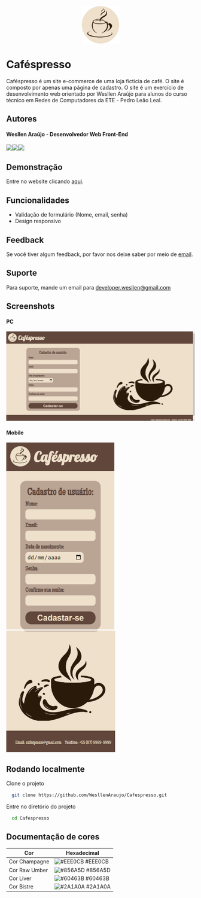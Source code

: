 <div align="center">
  <img src="https://github.com/WesllenAraujo/Cafespresso/blob/main/src/images/cafe-logo.png" width="100px" align="center">  
</div>

# Caféspresso

Caféspresso é um site e-commerce de uma loja fictícia de café. O site é composto por apenas uma página de cadastro. O site é um exercício de desenvolvimento web orientado por Wesllen Araújo para alunos do curso técnico em Redes de Computadores da ETE - Pedro Leão Leal.

## Autores

#### Wesllen Araújo - Desenvolvedor Web Front-End

<div style="display: flex">
  <a href="mailto:developer.wesllen@gmail.com"><img src="https://img.shields.io/badge/Gmail-D14836?style=for-the-badge&logo=gmail&logoColor=white"></a>
  <a href="https://github.com/WesllenAraujo"><img src="https://img.shields.io/badge/GitHub-100000?style=for-the-badge&logo=github&logoColor=white"></a>
  <a href="https://www.linkedin.com/in/wesllen-ara%C3%BAjo-66327930a/"><img src="https://img.shields.io/badge/LinkedIn-0077B5?style=for-the-badge&logo=linkedin&logoColor=white"></a>
</div>

## Demonstração

Entre no website clicando <a href="https://wesllenaraujo.github.io/Cafespresso/">aqui</a>.

## Funcionalidades

- Validação de formulário (Nome, email, senha)
- Design responsivo

## Feedback

Se você tiver algum feedback, por favor nos deixe saber por meio de <a href="mailto:developer.wesllen@gmail.com">email</a>.

## Suporte

Para suporte, mande um email para <a href="mailto:developer.wesllen@gmail">developer.wesllen@gmail.com</a>

## Screenshots

#### PC

<img src="https://github.com/WesllenAraujo/Cafespresso/blob/main/src/images/screenshots/pc-screenshot.png">

#### Mobile

<img src="https://github.com/WesllenAraujo/Cafespresso/blob/main/src/images/screenshots/mobile-screenshot1.png" height="500px">
<img src="https://github.com/WesllenAraujo/Cafespresso/blob/main/src/images/screenshots/mobile-screenshot2.png" height="325px">

## Rodando localmente

Clone o projeto

```bash
  git clone https://github.com/WesllenAraujo/Cafespresso.git
```

Entre no diretório do projeto

```bash
  cd Cafespresso
```
## Documentação de cores

| Cor               | Hexadecimal                                                |
| ----------------- | ---------------------------------------------------------------- |
| Cor Champagne       | ![#EEE0CB](https://via.placeholder.com/10/EEE0CB?text=+) #EEE0CB |
| Cor Raw Umber       | ![#856A5D](https://via.placeholder.com/10/856A5D?text=+) #856A5D |
| Cor Liver       | ![#60463B](https://via.placeholder.com/10/60463B?text=+) #60463B |
| Cor Bistre       | ![#2A1A0A](https://via.placeholder.com/10/2A1A0A?text=+) #2A1A0A |